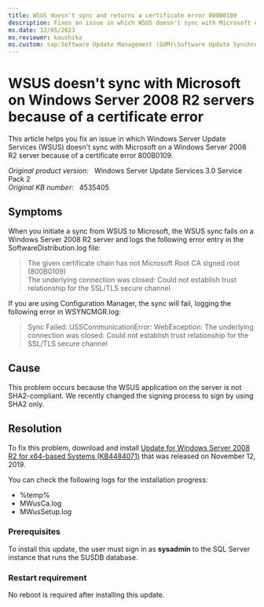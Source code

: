 ```yaml
---
title: WSUS doesn't sync and returns a certificate error 800B0109
description: Fixes an issue in which WSUS doesn't sync with Microsoft on Windows Server 2008 R2 servers because of a certificate error.
ms.date: 12/05/2023
ms.reviewer: kaushika
ms.custom: sap:Software Update Management (SUM)\Software Update Synchronization
---
```

# WSUS doesn't sync with Microsoft on Windows Server 2008 R2 servers because of a certificate error

This article helps you fix an issue in which Windows Server Update Services (WSUS) doesn't sync with Microsoft on a Windows Server 2008 R2 server because of a certificate error 800B0109.

_Original product version:_ &nbsp; Windows Server Update Services 3.0 Service Pack 2  
_Original KB number:_ &nbsp; 4535405

## Symptoms

When you initiate a sync from WSUS to Microsoft, the WSUS sync fails on a Windows Server 2008 R2 server and logs the following error entry in the SoftwareDistribution.log file:

> The given certificate chain has not Microsoft Root CA signed root (800B0109)  
> The underlying connection was closed: Could not establish trust relationship for the SSL/TLS secure channel

If you are using Configuration Manager, the sync will fail, logging the following error in WSYNCMGR.log:

> Sync Failed: USSCommunicationError: WebException: The underlying connection was closed: Could not establish trust relationship for the SSL/TLS secure channel

## Cause

This problem occurs because the WSUS application on the server is not SHA2-compliant. We recently changed the signing process to sign by using SHA2 only.

## Resolution

To fix this problem, download and install [Update for Windows Server 2008 R2 for x64-based Systems (KB4484071)](https://www.catalog.update.microsoft.com/Search.aspx?q=KB4484071) that was released on November 12, 2019.

You can check the following logs for the installation progress:

- %temp%
- MWusCa.log
- MWusSetup.log

### Prerequisites

To install this update, the user must sign in as **sysadmin** to the SQL Server instance that runs the SUSDB database.

### Restart requirement

No reboot is required after installing this update.
